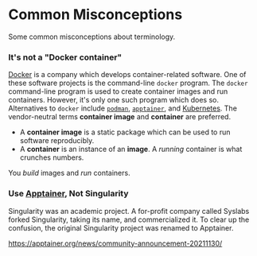 # Common Misconceptions

Some common misconceptions about terminology.

### It's not a "Docker container"

[Docker](https://docker.com) is a company which develops container-related software.
One of these software projects is the command-line `docker` program.
The `docker` command-line program is used to create container images
and run containers. However, it's only one such program which does so.
Alternatives to `docker` include [`podman`](https://podman.io),
[`apptainer`](https://apptainer.org), and [Kubernetes](https://kubernetes.io).
The vendor-neutral terms **container image** and **container** are preferred.

- A **container image** is a static package which can be used to run software reproducibly.
- A **container** is an instance of an **image**. A _running_ container is what crunches numbers.

You _build_ images and _run_ containers.

### Use [Apptainer](https://apptainer.org), Not Singularity

Singularity was an academic project. A for-profit company called Syslabs forked Singularity,
taking its name, and commercialized it. To clear up the confusion, the original Singularity
project was renamed to Apptainer.

https://apptainer.org/news/community-announcement-20211130/
